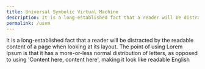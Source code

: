 ```yaml
---
title: Universal Symbolic Virtual Machine
description: It is a long-established fact that a reader will be distracted by the readable content of a page when looking at its layout. The point of using 
permalink: /usvm
---
```

It is a long-established fact that a reader will be distracted by the readable content of a page when looking at its layout. The point of using Lorem Ipsum is that it has a more-or-less normal distribution of letters, as opposed to using 'Content here, content here', making it look like readable English
